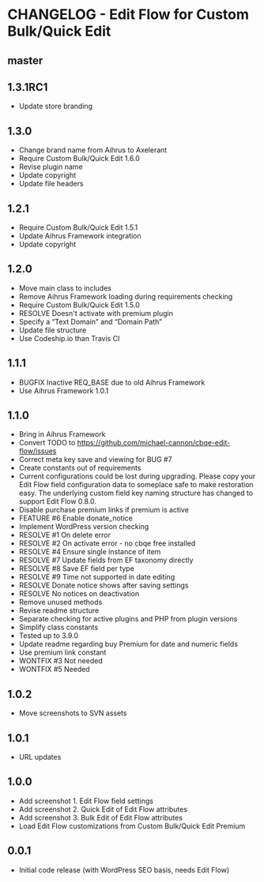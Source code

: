 # CHANGELOG - Edit Flow for Custom Bulk/Quick Edit

## master

## 1.3.1RC1
* Update store branding

## 1.3.0
* Change brand name from Aihrus to Axelerant
* Require Custom Bulk/Quick Edit 1.6.0
* Revise plugin name
* Update copyright
* Update file headers

## 1.2.1
* Require Custom Bulk/Quick Edit 1.5.1
* Update Aihrus Framework integration
* Update copyright

## 1.2.0
* Move main class to includes
* Remove Aihrus Framework loading during requirements checking
* Require Custom Bulk/Quick Edit 1.5.0
* RESOLVE Doesn't activate with premium plugin
* Specify a “Text Domain” and “Domain Path”
* Update file structure
* Use Codeship.io than Travis CI

## 1.1.1
* BUGFIX Inactive REQ_BASE due to old Aihrus Framework
* Use Aihrus Framework 1.0.1

## 1.1.0
* Bring in Aihrus Framework
* Convert TODO to https://github.com/michael-cannon/cbqe-edit-flow/issues
* Correct meta key save and viewing for BUG #7
* Create constants out of requirements
* Current configurations could be lost during upgrading. Please copy your Edit Flow field configuration data to someplace safe to make restoration easy. The underlying custom field key naming structure has changed to support Edit Flow 0.8.0.
* Disable purchase premium links if premium is active
* FEATURE #6 Enable donate_notice
* Implement WordPress version checking
* RESOLVE #1 On delete error
* RESOLVE #2 On activate error - no cbqe free installed
* RESOLVE #4 Ensure single instance of item
* RESOLVE #7 Update fields from EF taxonomy directly
* RESOLVE #8 Save EF field per type
* RESOLVE #9 Time not supported in date editing
* RESOLVE Donate notice shows after saving settings
* RESOLVE No notices on deactivation
* Remove unused methods
* Revise readme structure
* Separate checking for active plugins and PHP from plugin versions
* Simplify class constants
* Tested up to 3.9.0
* Update readme regarding buy Premium for date and numeric fields
* Use premium link constant
* WONTFIX #3 Not needed
* WONTFIX #5 Needed

## 1.0.2
* Move screenshots to SVN assets

## 1.0.1
* URL updates

## 1.0.0
* Add screenshot 1. Edit Flow field settings
* Add screenshot 2. Quick Edit of Edit Flow attributes
* Add screenshot 3. Bulk Edit of Edit Flow attributes
* Load Edit Flow customizations from Custom Bulk/Quick Edit Premium

## 0.0.1
* Initial code release (with WordPress SEO basis, needs Edit Flow)